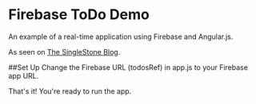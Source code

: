 # Firebase ToDo Demo
An example of a real-time application using Firebase and Angular.js.

As seen on [The SingleStone Blog](http://www.singlestoneconsulting.com/blog/2015/september/using-firebase-to-make-real-time-applications).

##Set Up
Change the Firebase URL (todosRef) in app.js to your Firebase app URL.

That's it! You're ready to run the app.
